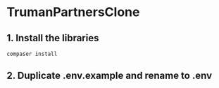 # TrumanPartnersClone

## 1. Install the libraries
```bash
compaser install
```

## 2. Duplicate .env.example and rename to .env
